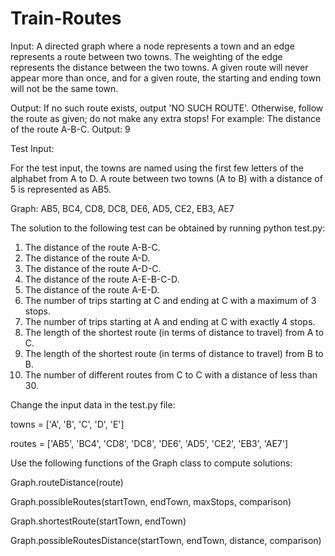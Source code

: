 # Train-Routes

Input:  A directed graph where a node represents a town and an edge represents a route between two towns.  The weighting of the edge represents the distance between the two towns.  A given route will never appear more than once, and for a given route, the starting and ending town will not be the same town.

Output: If no such route exists, output 'NO SUCH ROUTE'.  Otherwise, follow the route as given; do not make any extra stops!
For example: The distance of the route A-B-C.
Output: 9

Test Input:

For the test input, the towns are named using the first few letters of the alphabet from A to D.  A route between two towns (A to B) with a distance of 5 is represented as AB5.

Graph: AB5, BC4, CD8, DC8, DE6, AD5, CE2, EB3, AE7

The solution to the following test can be obtained by running python test.py:

1. The distance of the route A-B-C.
2. The distance of the route A-D.
3. The distance of the route A-D-C.
4. The distance of the route A-E-B-C-D.
5. The distance of the route A-E-D.
6. The number of trips starting at C and ending at C with a maximum of 3 stops.
7. The number of trips starting at A and ending at C with exactly 4 stops.
8. The length of the shortest route (in terms of distance to travel) from A
to C.
9. The length of the shortest route (in terms of distance to travel) from B
to B.
10. The number of different routes from C to C with a distance of less than 30.

Change the input data in the test.py file:

towns = ['A', 'B', 'C', 'D', 'E']

routes = ['AB5', 'BC4', 'CD8', 'DC8', 'DE6', 'AD5', 'CE2', 'EB3', 'AE7']

Use the following functions of the Graph class to compute solutions:

Graph.routeDistance(route)

Graph.possibleRoutes(startTown, endTown, maxStops, comparison)

Graph.shortestRoute(startTown, endTown)

Graph.possibleRoutesDistance(startTown, endTown, distance, comparison)
